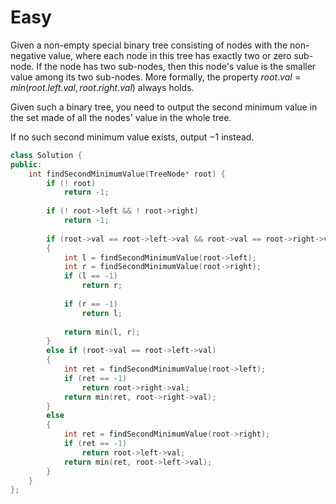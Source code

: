 # Easy

Given a non-empty special binary tree consisting of nodes with the non-negative value, where each node in this tree has exactly two or zero sub-node. If the node has two sub-nodes, then this node's value is the smaller value among its two sub-nodes. More formally, the property $root.val = min(root.left.val, root.right.val)$ always holds.

Given such a binary tree, you need to output the second minimum value in the set made of all the nodes' value in the whole tree.

If no such second minimum value exists, output $-1$ instead.

```cpp
class Solution {
public:
    int findSecondMinimumValue(TreeNode* root) {
        if (! root)
            return -1;
        
        if (! root->left && ! root->right)
            return -1;
        
        if (root->val == root->left->val && root->val == root->right->val)
        {
            int l = findSecondMinimumValue(root->left);
            int r = findSecondMinimumValue(root->right);
            if (l == -1)
                return r;
            
            if (r == -1)
                return l;
            
            return min(l, r);
        }
        else if (root->val == root->left->val)
        {
            int ret = findSecondMinimumValue(root->left);
            if (ret == -1)
                return root->right->val;
            return min(ret, root->right->val);
        }
        else
        {
            int ret = findSecondMinimumValue(root->right);
            if (ret == -1)
                return root->left->val;
            return min(ret, root->left->val);
        }
    }
};
```
